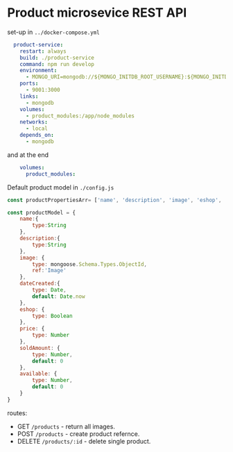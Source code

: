 # Product microsevice REST API

set-up in ```../docker-compose.yml```

```yml
  product-service:
    restart: always
    build: ./product-service
    command: npm run develop
    environment:
      - MONGO_URI=mongodb://${MONGO_INITDB_ROOT_USERNAME}:${MONGO_INITDB_ROOT_PASSWORD}@mongodb:27017/${MONGO_INITDB_DATABASE}
    ports: 
      - 9001:3000
    links: 
      - mongodb
    volumes: 
      - product_modules:/app/node_modules
    networks:
      - local
    depends_on: 
      - mongodb
```

and at the end

```yml
    volumes:
      product_modules:
```

Default product model in ```./config.js```

```js
const productPropertiesArr= ['name', 'description', 'image', 'eshop', 'price', 'soldAmount', 'available']

const productModel = {
    name:{
        type:String
    },
    description:{
        type:String
    },
    image: {
        type: mongoose.Schema.Types.ObjectId,
        ref:'Image'
    },
    dateCreated:{
        type: Date,
        default: Date.now
    },
    eshop: {
        type: Boolean
    },
    price: {
        type: Number
    },
    soldAmount: {
        type: Number,
        default: 0
    },
    available: {
        type: Number,
        default: 0
    }
}
```

routes:

- GET ```/products``` - return all images.
- POST ```/products``` - create product refernce.
- DELETE ```/products/:id``` - delete single product.
